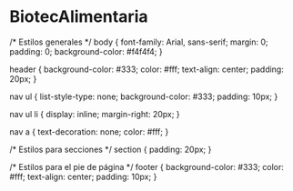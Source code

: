 # BiotecAlimentaria
/* Estilos generales */
body {
    font-family: Arial, sans-serif;
    margin: 0;
    padding: 0;
    background-color: #f4f4f4;
}

header {
    background-color: #333;
    color: #fff;
    text-align: center;
    padding: 20px;
}

nav ul {
    list-style-type: none;
    background-color: #333;
    padding: 10px;
}

nav ul li {
    display: inline;
    margin-right: 20px;
}

nav a {
    text-decoration: none;
    color: #fff;
}

/* Estilos para secciones */
section {
    padding: 20px;
}

/* Estilos para el pie de página */
footer {
    background-color: #333;
    color: #fff;
    text-align: center;
    padding: 10px;
}
